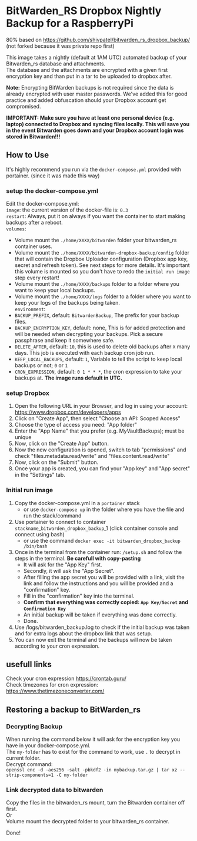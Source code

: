 # BitWarden_RS Dropbox Nightly Backup for a RaspberryPi  
80% based on https://github.com/shivpatel/bitwarden_rs_dropbox_backup/  
(not forked because it was private repo first)  
  
    
This image takes a nightly (default at 1AM UTC) automated backup of your Bitwarden_rs database and attachments.  
The database and the attachments are encrypted with a given first encryption key and than put in a tar to be uploaded to dropbox after.  
  
**Note:** Encrypting BitWarden backups is not required since the data is already encrypted with user master passwords. We've added this for good practice and added obfuscation should your Dropbox account get compromised.  
  
**IMPORTANT: Make sure you have at least one personal device (e.g. laptop) connected to Dropbox and syncing files locally. This will save you in the event Bitwarden goes down and your Dropbox account login was stored in Bitwarden!!!**  

## How to Use  
It's highly recommend you run via the `docker-compose.yml` provided with portainer. (since it was made this way)  

### setup the docker-compose.yml  
Edit the docker-compose.yml:  
`image`: the current version of the docker-file is: `0.3`  
`restart`: Always, put it on always if you want the container to start making backups after a reboot.  
`volumes`:  
- Volume mount the `./home/XXXX/bitwarden` folder your bitwarden_rs container uses.  
- Volume mount the `./home/XXXX/bitwarden-dropbox-backup/config` folder that will contain the Dropbox Uploader configuration (Dropbox app key, secret and refresh token). See next steps for more details. It's important this volume is mounted so you don't have to redo the `initial run image` step every restart!  
- Volume mount the `./home/XXXX/backups` folder to a folder where you want to keep your local backups.  
- Volume mount the `./home/XXXX/logs` folder to a folder where you want to keep your logs of the backups being taken.  
`environment`:  
- `BACKUP_PREFIX`, default: `BitwardenBackup`, The prefix for your backup files.  
- `BACKUP_ENCRYPTION_KEY`, default: none, This is for added protection and will be needed when decrypting your backups. Pick a secure passphrase and keep it somewhere safe.  
- `DELETE_AFTER`, default: `10`, this is used to delete old backups after `X` many days. This job is executed with each backup cron job run.  
- `KEEP_LOCAL_BACKUPS`, default: `1`, Variable to tell the script to keep local backups or not; `0` or `1`  
- `CRON_EXPRESSION`, default: `0 1 * * *`, the cron expression to take your backups at. **The image runs default in UTC.**  

### setup Dropbox  
1. Open the following URL in your Browser, and log in using your account: https://www.dropbox.com/developers/apps  
2. Click on "Create App", then select "Choose an API: Scoped Access"  
3. Choose the type of access you need: "App folder"  
4. Enter the "App Name" that you prefer (e.g. MyVaultBackups); must be unique  
5. Now, click on the "Create App" button.  
6. Now the new configuration is opened, switch to tab "permissions" and check "files.metadata.read/write" and "files.content.read/write"  
7. Now, click on the "Submit" button.  
8. Once your app is created, you can find your "App key" and "App secret" in the "Settings" tab.  
  
### Initial run image  
1. Copy the docker-compose.yml in a `portainer` stack   
    - or use `docker-compose up` in the folder where you have the file and run the stack/command  
2. Use portainer to connect to container `stackname`_`bitwarden_dropbox_backup`_1 (click container console and connect using bash)   
    - or use the command `docker exec -it bitwarden_dropbox_backup /bin/bash`  
3. Once in the terminal from the container run: `/setup.sh` and follow the steps in the terminal. **Be carefull with copy-pasting**  
    - It will ask for the "App Key" first.  
    - Secondly, it will ask the "App Secret".  
    - After filling the app secret you will be provided with a link, visit the link and follow the instructions and you will be provided and a "confirmation" key.  
    - Fill in the "confirmation" key into the terminal.  
    - **Confirm that everything was correctly copied: `App Key/Secret` and `Confirmation Key`**  
    - An initial backup will be taken if everything was done correctly.  
    - Done.  
4. Use /logs/bitwarden_backup.log to check if the initial backup was taken and for extra logs about the dropbox link that was setup.  
5. You can now exit the terminal and the backups will now be taken according to your cron expression.  
  
## usefull links  
Check your cron expression https://crontab.guru/  
Check timezones for cron expression: https://www.thetimezoneconverter.com/  
  
## Restoring a backup to BitWarden_rs  
### Decrypting Backup  
When running the command below it will ask for the encryption key you have in your docker-compose.yml.  
The `my-folder` has to exist for the command to work, use `.` to decrypt in current folder.  
Decrypt command:  
`openssl enc -d -aes256 -salt -pbkdf2 -in mybackup.tar.gz | tar xz --strip-components=1 -C my-folder`  
  
### Link decrypted data to bitwarden  
Copy the files in the bitwarden_rs mount, turn the Bitwarden container off first.  
Or  
Volume mount the decrypted folder to your bitwarden_rs container.  
  
Done!  
